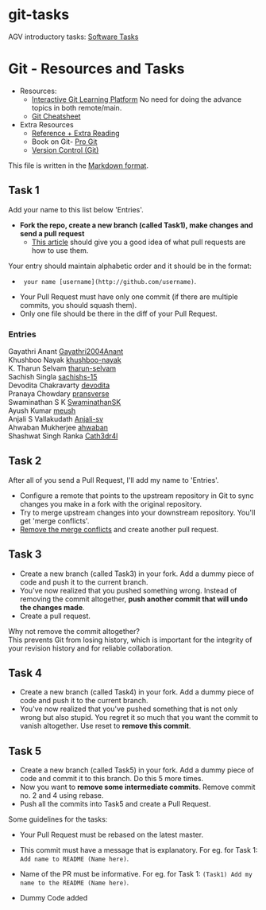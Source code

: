 # git-tasks
AGV introductory tasks: [Software Tasks ](https://docs.google.com/document/d/16Qf7ExDJJXtkyY7mXiqrvizdUl02AX06gCXuiGcpu0Q/edit?usp=sharing)
# Git - Resources and Tasks

- Resources:
  - [Interactive Git Learning Platform](https://learngitbranching.js.org) No need for doing the advance topics in both remote/main.
  - [Git Cheatsheet](https://github.github.com/training-kit/downloads/github-git-cheat-sheet/)
- Extra Resources 
  - [Reference + Extra Reading](http://gitimmersion.com/index.html)
  - Book on Git- [Pro Git](http://git-scm.com/book/en/v2)
  - [Version Control (Git)](https://missing.csail.mit.edu/2020/version-control/)

This file is written in the [Markdown format](https://guides.github.com/features/mastering-markdown/).

## Task 1

Add your name to this list below 'Entries'.

- **Fork the repo, create a new branch (called Task1), make changes and send a pull request**
  - [This article](https://help.github.com/articles/using-pull-requests/) should give you a good idea of what pull requests are how to use them.

Your entry should maintain alphabetic order and it should be in the format:
   * ` your name [username](http://github.com/username)`.  


- Your Pull Request must have only one commit (if there are multiple commits, you should squash them). 
- Only one file should be there in the diff of your Pull Request.

### Entries
Gayathri Anant [Gayathri2004Anant](https://github.com/Gayathri2004Anant)\
Khushboo Nayak [khushboo-nayak](http://github.com/khushboo-nayak)\
K. Tharun Selvam [tharun-selvam](https://github.com/tharun-selvam)\
Sachish Singla [sachishs-15](https://github.com/sachishs-15)\
Devodita Chakravarty [devodita](https://github.com/devodita)\
Pranaya Chowdary [pransverse](https://github.com/pransverse)\
Swaminathan S K [SwaminathanSK](https://github.com/SwaminathanSK)\
Ayush Kumar [meush](https://github.com/dsawebappayush)\
Anjali S Vallakudath [Anjali-sv](https://github.com/Anjali-sv)\
Ahwaban Mukherjee [ahwaban](http://github.com/ahwaban)\
Shashwat Singh Ranka [Cath3dr4l](https://github.com/Cath3dr4l)


## Task 2

After all of you send a Pull Request, I'll add my name to 'Entries'. 

- Configure a remote that points to the upstream repository in Git to sync changes you make in a fork with the original repository. 
- Try to merge upstream changes into your downstream repository. You'll get 'merge conflicts'. 
- [Remove the merge conflicts](https://help.github.com/en/articles/resolving-a-merge-conflict-using-the-command-line) and create another pull request.


## Task 3

- Create a new branch (called Task3) in your fork. Add a dummy piece of code and push it to the current branch. 
- You've now realized that you pushed something wrong. Instead of removing the commit altogether, **push another commit that will undo the changes made**. 
- Create a pull request.

Why not remove the commit altogether? \
This prevents Git from losing history, which is important for the integrity of your revision history and for reliable collaboration.

##  Task 4

- Create a new branch (called Task4) in your fork. Add a dummy piece of code and push it to the current branch. 
- You've now realized that you've pushed something that is not only wrong but also stupid. You regret it so much that you want the commit to vanish altogether. 
Use reset to **remove this commit**. 

## Task 5

- Create a new branch (called Task5) in your fork. Add a dummy piece of code and commit it to this branch. Do this 5 more times. 
- Now you want to **remove some intermediate commits**. Remove commit no. 2 and 4 using rebase.
- Push all the commits into Task5 and create a Pull Request.


Some guidelines for the tasks:

* Your Pull Request must be rebased on the latest master.  
* This commit must have a message that is explanatory. For eg. for Task 1: `Add name to README (Name here)`.
* Name of the PR must be informative. For eg. for Task 1: `(Task1) Add my name to the README (Name here)`.

* Dummy Code added
